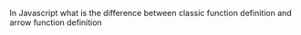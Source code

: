 In Javascript what is the difference between classic function definition and arrow function definition
